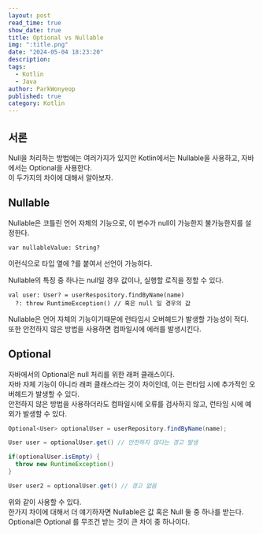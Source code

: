 ```yaml
---
layout: post
read_time: true
show_date: true
title: Optional vs Nullable
img: ":title.png"
date: "2024-05-04 18:23:20"
description: 
tags:
  - Kotlin
  - Java
author: ParkWonyeop
published: true
category: Kotlin
---
```

## 서론

Null을 처리하는 방법에는 여러가지가 있지만 Kotlin에서는 Nullable을 사용하고, 자바에서는 Optional을 사용한다.  
이 두가지의 차이에 대해서 알아보자.  

## Nullable

Nullable은 코틀린 언어 자체의 기능으로, 이 변수가 null이 가능한지 불가능한지를 설정한다.  

```
var nullableValue: String?
```

이런식으로 타입 옆에 ?를 붙여서 선언이 가능하다.  

Nullable의 특징 중 하나는 null일 경우 값이나, 실행할 로직을 정할 수 있다.  

```
val user: User? = userRespository.findByName(name)
  ?: throw RuntimeException() // 혹은 null 일 경우의 값
```

Nullable은 언어 자체의 기능이기때문에 런타임시 오버헤드가 발생할 가능성이 적다.  
또한 안전하지 않은 방법을 사용하면 컴파일시에 에러를 발생시킨다.  

## Optional

자바에서의 Optional은 null 처리를 위한 래퍼 클래스이다.  
자바 자체 기능이 아니라 래퍼 클래스라는 것이 차이인데, 이는 런타임 시에 추가적인 오버헤드가 발생할 수 있다.  
안전하지 않은 방법을 사용하더라도 컴파일시에 오류를 검사하지 않고, 런타임 시에 예외가 발생할 수 있다.  

```Java
Optional<User> optionalUser = userRepository.findByName(name);

User user = optionalUser.get() // 안전하지 않다는 경고 발생

if(optionalUser.isEmpty) {
  throw new RuntimeException()
}

User user2 = optionalUser.get() // 경고 없음
```

위와 같이 사용할 수 있다.  
한가지 차이에 대해서 더 얘기하자면 Nullable은 값 혹은 Null 둘 중 하나를 받는다.  
Optional은 Optional<T> 를 무조건 받는 것이 큰 차이 중 하나이다.  
